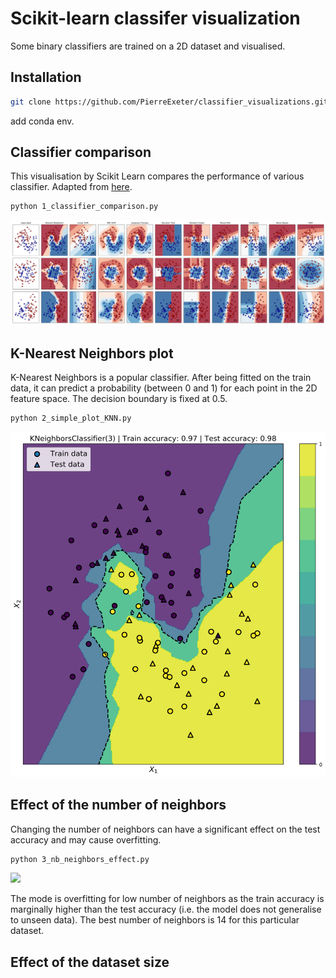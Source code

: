 # Scikit-learn classifer visualization

Some binary classifiers are trained on a 2D dataset and visualised.


## Installation

```bash
git clone https://github.com/PierreExeter/classifier_visualizations.git
```

add conda env.

## Classifier comparison

This visualisation by Scikit Learn compares the performance of various classifier. Adapted from [here](https://scikit-learn.org/stable/auto_examples/classification/plot_classifier_comparison.html).

```bash
python 1_classifier_comparison.py
```

<img src="plots/classifier_comparison.png"/>

## K-Nearest Neighbors plot

K-Nearest Neighbors is a popular classifier. After being fitted on the train data, it can predict a probability (between 0 and 1) for each point in the 2D feature space. The decision boundary is fixed at 0.5.

```bash
python 2_simple_plot_KNN.py
```

<img src="plots/simple_plot_KNN.png"/>


## Effect of the number of neighbors

Changing the number of neighbors can have a significant effect on the test accuracy and may cause overfitting.

```bash
python 3_nb_neighbors_effect.py
```

<img src="plots/nb_neighbors.gif"/>

The mode is overfitting for low number of neighbors as the train accuracy is marginally higher than the test accuracy (i.e. the model does not generalise to unseen data). The best number of neighbors is 14 for this particular dataset.

## Effect of the dataset size
